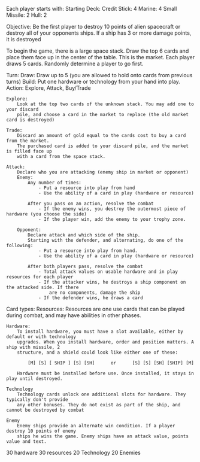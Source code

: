 Each player starts with:
    Starting Deck:
        Credit Stick: 4
        Marine: 4
        Small Missile: 2
        Hull: 2

Objective: Be the first player to destroy 10 points of alien spacecraft or destroy all of
your opponents ships. If a ship has 3 or more damage points, it is destroyed


To begin the game, there is a large space stack. Draw the top 6 cards and place
them face up in the center of the table. This is the market. Each player draws
5 cards. Randomly determine a player to go first.

Turn:
    Draw: Draw up to 5 (you are allowed to hold onto cards from previous turns)
    Build: Put one hardware or technology from your hand into play.
    Action: Explore, Attack, Buy/Trade

    Explore:
        Look at the top two cards of the unknown stack. You may add one to your discard
        pile, and choose a card in the market to replace (the old market card is destroyed)

    Trade:
        Discard an amount of gold equal to the cards cost to buy a card from the market.
        The purchased card is added to your discard pile, and the market is filled face up
        with a card from the space stack.

    Attack:
        Declare who you are attacking (enemy ship in market or opponent)
        Enemy:
            Any number of times:
                - Put a resource into play from hand
                - Use the ability of a card in play (hardware or resource)

            After you pass on an action, resolve the combat
                - If the enemy wins, you destroy the outermost piece of hardware (you choose the side)
                - If the player win, add the enemy to your trophy zone.

        Opponent:
            Declare attack and which side of the ship.
            Starting with the defender, and alternating, do one of the following:
                - Put a resource into play from hand.
                - Use the ability of a card in play (hardware or resource)

            After both players pass, resolve the combat
                - Total attack values on usable hardware and in play resources for each player
                - If the attacker wins, he destroys a ship component on the attacked side. If there
                    are no components, damage the ship
                - If the defender wins, he draws a card

Card types:
    Resources:
        Resources are one use cards that can be played during combat, and may have abilities in
        other phases.

    Hardware:
        To install hardware, you must have a slot available, either by default or with technology
        upgrades. When you install hardware, order and position matters. A ship with missile, 2
        structure, and a shield could look like either one of these:

            [M] [S] [ SHIP ] [S] [SH]      or      [S] [S] [SH] [SHIP] [M]

        Hardware must be installed before use. Once installed, it stays in play until destroyed.

    Technology
        Technology cards unlock one additional slots for hardware. They typically don't provide
        any other bonuses. They do not exist as part of the ship, and cannot be destroyed by combat

    Enemy
        Enemy ships provide an alternate win condition. If a player destroy 10 points of enemy
        ships he wins the game. Enemy ships have an attack value, points value and text.

30 hardware
30 resources
20 Technology
20 Enemies

